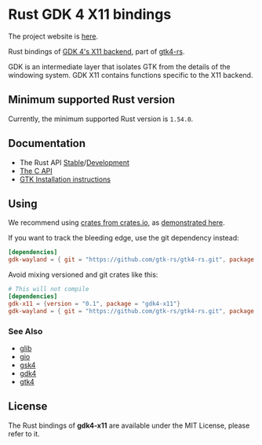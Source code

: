 # Rust GDK 4 X11 bindings

The project website is [here](https://gtk-rs.org/).

Rust bindings of [GDK 4's X11 backend](https://docs.gtk.org/gdk4-x11/),
part of [gtk4-rs](https://github.com/gtk-rs/gtk4-rs/).

GDK is an intermediate layer that isolates GTK from the details of the windowing system.
GDK X11 contains functions specific to the X11 backend.

## Minimum supported Rust version

Currently, the minimum supported Rust version is `1.54.0`.

## Documentation

- The Rust API [Stable](https://gtk-rs.org/gtk4-rs/stable/latest/docs/gdk4_x11)/[Development](https://gtk-rs.org/gtk4-rs/git/docs/gdk4_x11/)
- [The C API](https://docs.gtk.org/gdk4-x11/)
- [GTK Installation instructions](https://www.gtk.org/docs/installations/)

## Using

We recommend using [crates from crates.io](https://crates.io/keywords/gtk-rs),
as [demonstrated here](https://gtk-rs.org/gtk4-rs/stable/latest/docs/gtk4/index.html#library-versions).

If you want to track the bleeding edge, use the git dependency instead:

```toml
[dependencies]
gdk-wayland = { git = "https://github.com/gtk-rs/gtk4-rs.git", package = "gdk4-wayland" }
```

Avoid mixing versioned and git crates like this:

```toml
# This will not compile
[dependencies]
gdk-x11 = {version = "0.1", package = "gdk4-x11"}
gdk-wayland = { git = "https://github.com/gtk-rs/gtk4-rs.git", package = "gdk4-wayland" }
```

### See Also

- [glib](https://crates.io/crates/glib)
- [gio](https://crates.io/crates/gio)
- [gsk4](https://crates.io/crates/gsk4)
- [gdk4](https://crates.io/crates/gdk4)
- [gtk4](https://crates.io/crates/gtk4)

## License

The Rust bindings of __gdk4-x11__ are available under the MIT License, please refer to it.
